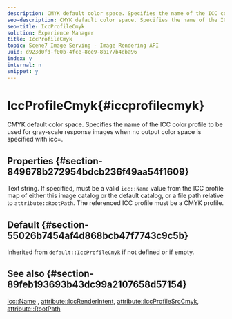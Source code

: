 ```yaml
---
description: CMYK default color space. Specifies the name of the ICC color profile to be used for gray-scale response images when no output color space is specified with icc=.
seo-description: CMYK default color space. Specifies the name of the ICC color profile to be used for gray-scale response images when no output color space is specified with icc=.
seo-title: IccProfileCmyk
solution: Experience Manager
title: IccProfileCmyk
topic: Scene7 Image Serving - Image Rendering API
uuid: d923d0fd-f00b-4fce-8ce9-8b177b4dba96
index: y
internal: n
snippet: y
---
```


# IccProfileCmyk{#iccprofilecmyk}

CMYK default color space. Specifies the name of the ICC color profile to be used for gray-scale response images when no output color space is specified with icc=.

## Properties {#section-849678b272954bdcb236f49aa54f1609}

Text string. If specified, must be a valid `icc::Name` value from the ICC profile map of either this image catalog or the default catalog, or a file path relative to `attribute::RootPath`. The referenced ICC profile must be a CMYK profile.

## Default {#section-55026b7454af4d868bcb47f7743c9c5b}

Inherited from `default::IccProfileCmyk` if not defined or if empty.

## See also {#section-89feb193693b43dc99a2107658d57154}

[icc::Name](../../../../../ir-api/material-cat/image-rendering-api-ref/c-ir-material-catalog/c-ir-icc-profile-map-reference/r-ir-name-icc.md#reference-7a293ede360e433782575f8f6a562ac2) , [attribute::IccRenderIntent](../../../../../ir-api/material-cat/image-rendering-api-ref/c-ir-material-catalog/c-ir-attributes-reference/r-ir-iccrenderintent.md#reference-3b80b7a4c25545a593c5076f318b5c40), [attribute::IccProfileSrcCmyk](../../../../../ir-api/material-cat/image-rendering-api-ref/c-ir-material-catalog/c-ir-attributes-reference/r-ir-iccprofilesrccmyk.md#reference-0256cae955404ebc92d5d0d1fa095ea2), [attribute::RootPath](../../../../../ir-api/material-cat/image-rendering-api-ref/c-ir-material-catalog/c-ir-attributes-reference/r-ir-rootpath.md#reference-a4d7c96b62e14fcbad1740c702f160f3) 
